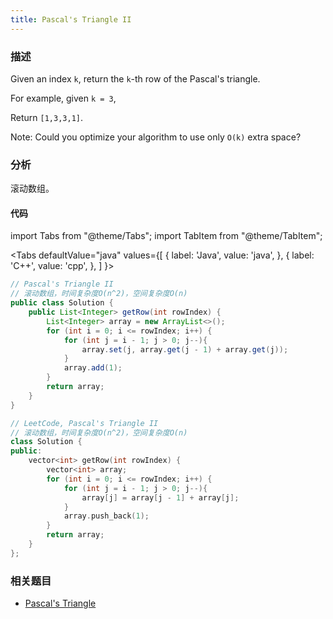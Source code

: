 ```yaml
---
title: Pascal's Triangle II
---
```


### 描述

Given an index `k`, return the `k`-th row of the Pascal's triangle.

For example, given `k = 3`,

Return `[1,3,3,1]`.

Note: Could you optimize your algorithm to use only `O(k)` extra space?

### 分析

滚动数组。

#### 代码

import Tabs from "@theme/Tabs";
import TabItem from "@theme/TabItem";

<Tabs
defaultValue="java"
values={[
{ label: 'Java', value: 'java', },
{ label: 'C++', value: 'cpp', },
]
}>
<TabItem value="java">

```java
// Pascal's Triangle II
// 滚动数组，时间复杂度O(n^2)，空间复杂度O(n)
public class Solution {
    public List<Integer> getRow(int rowIndex) {
        List<Integer> array = new ArrayList<>();
        for (int i = 0; i <= rowIndex; i++) {
            for (int j = i - 1; j > 0; j--){
                array.set(j, array.get(j - 1) + array.get(j));
            }
            array.add(1);
        }
        return array;
    }
}
```

</TabItem>
<TabItem value="cpp">

```cpp
// LeetCode, Pascal's Triangle II
// 滚动数组，时间复杂度O(n^2)，空间复杂度O(n)
class Solution {
public:
    vector<int> getRow(int rowIndex) {
        vector<int> array;
        for (int i = 0; i <= rowIndex; i++) {
            for (int j = i - 1; j > 0; j--){
                array[j] = array[j - 1] + array[j];
            }
            array.push_back(1);
        }
        return array;
    }
};
```

</TabItem>
</Tabs>

### 相关题目

- [Pascal's Triangle](pascals-triangle.md)
